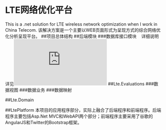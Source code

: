 # LTE网络优化平台
This is a .net solution for LTE wireless network optimization when I work in China Telecom.
该解决方案是一个主要以WEB页面形式为呈现方式的综合网络优化分析呈现平台。
##项目总体结构
##后端模块
###数据库接口模块
    详细说明详见![](https://github.com/ouyh18/LtePlatform/edit/master/Databases.md)
##Lte.Evaluations
###数据视图
###数据业务
###数据映射

##Lte.Domain

##LtePlatform
本项目的应用程序部分，实际上融合了后端程序和前端程序。后端程序主要包括Asp.Net MVC和WebAPI两个部分；前端程序主要采用了谷歌的AngularJS和Twitter的Bootstrap框架。
